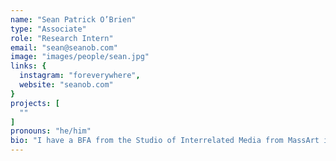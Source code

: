 ```yaml
---
name: "Sean Patrick O’Brien"
type: "Associate"
role: "Research Intern"
email: "sean@seanob.com"
image: "images/people/sean.jpg"
links: {
  instagram: "foreverywhere",
  website: "seanob.com"
}
projects: [
  ""
]
pronouns: "he/him"
bio: "I have a BFA from the Studio of Interrelated Media from MassArt in Boston and recently received a Master's in Performing Arts from Listaháskóli Íslands where I focused on bringing my background in interactive and kinetic sculpture into a performative and socially engaged practice. Inspired by the local Icelandic arts and music scene and I have worked with the Reykavík Dance Festival, Sequences Art Festival, Nylistasafnið, Kling og Bang, Listahátið, Raflost, Rask, Mengi, Spectral Assault Records, and grassroots organizations Post-Dreifing, RUSL Fest, Fúsk, and King og Bong. My primary goal as an artist is to create an engaging experience that encourages interaction through the performative nature of objects and the sensation of experience."
---
```

